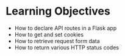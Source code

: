 # Learning Objectives

- How to declare API routes in a Flask app
- How to get and set cookies
- How to retrieve request form data
- How to return various HTTP status codes
